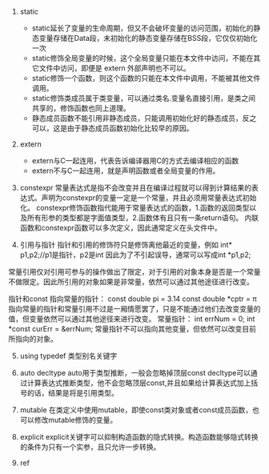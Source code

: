 1. static
    - static延长了变量的生命周期，但又不会破坏变量的访问范围，初始化的静态变量存储在Data段，未初始化的静态变量存储在BSS段，它仅仅初始化一次
    - static修饰全局变量的时候，这个全局变量只能在本文件中访问，不能在其它文件中访问，即便是 extern 外部声明也不可以。
    - static修饰一个函数，则这个函数的只能在本文件中调用，不能被其他文件调用。
    - static修饰类成员属于类变量，可以通过类名.变量名直接引用，是类之间共享的，修饰函数也同上道理。
    - 静态成员函数不能引用非静态成员，只能调用初始化好的静态成员，反之可以，这是由于静态成员函数初始化比较早的原因。

2. extern
    - extern与C一起连用，代表告诉编译器用C的方式去编译相应的函数
    - extern不与C一起连用，就是声明函数或者全局变量的作用。

3. constexpr
常量表达式是指不会改变并且在编译过程就可以得到计算结果的表达式。声明为constexpr的变量一定是一个常量，并且必须用常量表达式初始化。
constexpr修饰函数指代能用于常量表达式的函数，1.函数的返回类型以及所有形参的类型都是字面值类型，2.函数体有且只有一条return语句。
内联函数和constexpr函数可以多次定义，因此通常定义在头文件中。

4. 引用与指针
指针和引用的修饰符只是修饰离他最近的变量，例如
int* p1,p2;//p1是指针，p2是int
因此为了不引起误导，通常可以写成int *p1,p2;

常量引用仅对引用可参与的操作做出了限定，对于引用的对象本身是否是一个常量不做限定。因此所引用的对象如果是非常量，依然可以通过其他途径进行改变。

指针和const
指向常量的指针：
const double pi = 3.14
const double *cptr = &pi;
指向常量的指针和常量引用不过是一厢情愿罢了，只是不能通过他们去改变变量的值，但变量依然可以通过其他途径来进行改变。
常量指针：
int errNum = 0;
int *const curErr = &errNum;
常量指针不可以指向其他变量，但依然可以改变目前所指向的对象。

5. using typedef
类型别名关键字

6. auto decltype
auto用于类型推断，一般会忽略掉顶层const
decltype可以通过计算表达式推断类型，他不会忽略顶层const,并且如果给计算表达式加上括号的话，结果是将是引用类型。

7. mutable
在类定义中使用mutable，即使const类对象或者const成员函数，也可以修改mutable修饰的变量。

8. explicit
explicit关键字可以抑制构造函数的隐式转换。构造函数能够隐式转换的条件为只有一个实参，且只允许一步转换。

9. ref